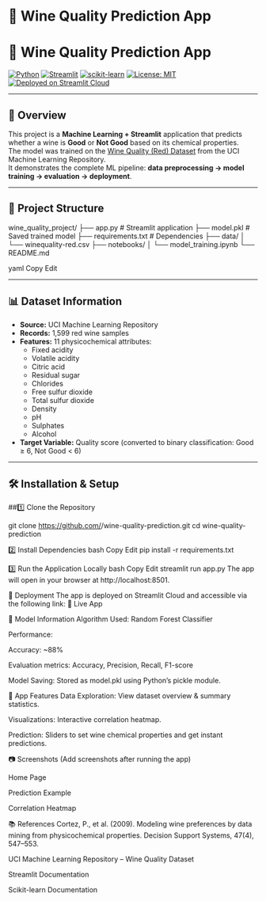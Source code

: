 # 🍷 Wine Quality Prediction App

# 🍷 Wine Quality Prediction App

[![Python](https://img.shields.io/badge/Python-3.9%2B-blue?logo=python)](https://www.python.org/)
[![Streamlit](https://img.shields.io/badge/Streamlit-1.20%2B-FF4B4B?logo=streamlit)](https://streamlit.io/)
[![scikit-learn](https://img.shields.io/badge/scikit--learn-1.3%2B-orange?logo=scikit-learn)](https://scikit-learn.org/)
[![License: MIT](https://img.shields.io/badge/License-MIT-green.svg)](LICENSE)
[![Deployed on Streamlit Cloud](https://img.shields.io/badge/Deployed%20on-Streamlit%20Cloud-FF4B4B?logo=streamlit)](https://itbin-2211-0150machine-learning-model-deployment-with-app-mias.streamlit.app/)

---

## 📌 Overview
This project is a **Machine Learning + Streamlit** application that predicts whether a wine is **Good** or **Not Good** based on its chemical properties.  
The model was trained on the [Wine Quality (Red) Dataset](https://archive.ics.uci.edu/ml/datasets/Wine+Quality) from the UCI Machine Learning Repository.  
It demonstrates the complete ML pipeline: **data preprocessing → model training → evaluation → deployment**.

---

## 📂 Project Structure
wine_quality_project/
├── app.py # Streamlit application
├── model.pkl # Saved trained model
├── requirements.txt # Dependencies
├── data/
│ └── winequality-red.csv
├── notebooks/
│ └── model_training.ipynb
└── README.md

yaml
Copy
Edit

---

## 📊 Dataset Information
- **Source:** UCI Machine Learning Repository  
- **Records:** 1,599 red wine samples  
- **Features:** 11 physicochemical attributes:
  - Fixed acidity
  - Volatile acidity
  - Citric acid
  - Residual sugar
  - Chlorides
  - Free sulfur dioxide
  - Total sulfur dioxide
  - Density
  - pH
  - Sulphates
  - Alcohol
- **Target Variable:** Quality score (converted to binary classification: Good ≥ 6, Not Good < 6)

---

## 🛠 Installation & Setup
##1️⃣ Clone the Repository

git clone https://github.com/<AkilaSrimantha>/wine-quality-prediction.git
cd wine-quality-prediction

2️⃣ Install Dependencies
bash
Copy
Edit
pip install -r requirements.txt

3️⃣ Run the Application Locally
bash
Copy
Edit
streamlit run app.py
The app will open in your browser at http://localhost:8501.

🚀 Deployment
The app is deployed on Streamlit Cloud and accessible via the following link:
🔗 Live App

🤖 Model Information
Algorithm Used: Random Forest Classifier

Performance:

Accuracy: ~88%

Evaluation metrics: Accuracy, Precision, Recall, F1-score

Model Saving: Stored as model.pkl using Python’s pickle module.

📸 App Features
Data Exploration: View dataset overview & summary statistics.

Visualizations: Interactive correlation heatmap.

Prediction: Sliders to set wine chemical properties and get instant predictions.

📷 Screenshots
(Add screenshots after running the app)

Home Page

Prediction Example

Correlation Heatmap

📚 References
Cortez, P., et al. (2009). Modeling wine preferences by data mining from physicochemical properties. Decision Support Systems, 47(4), 547–553.

UCI Machine Learning Repository – Wine Quality Dataset

Streamlit Documentation

Scikit-learn Documentation
